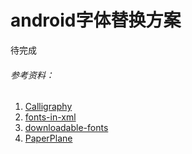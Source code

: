# android字体替换方案
待完成
###### 参考资料：
1. [Calligraphy](https://github.com/chrisjenx/Calligraphy)
1. [fonts-in-xml](https://developer.android.google.cn/guide/topics/ui/look-and-feel/fonts-in-xml)
1. [downloadable-fonts](https://developer.android.google.cn/guide/topics/ui/look-and-feel/downloadable-fonts)
1. [PaperPlane](https://github.com/TonnyL/PaperPlane)
